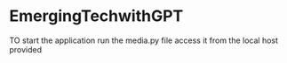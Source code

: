 # EmergingTechwithGPT
TO start the application run the media.py file 
access it from the local host provided 

